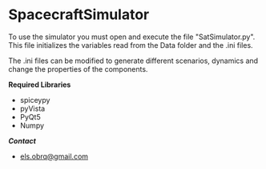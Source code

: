 # SpacecraftSimulator

To use the simulator you must open and execute the file "SatSimulator.py". This file initializes the variables read from the Data folder and the .ini files.

The .ini files can be modified to generate different scenarios, dynamics and change the properties of the components.

**Required Libraries**
 - spiceypy
 - pyVista
 - PyQt5
 - Numpy


***Contact***

- els.obrq@gmail.com
